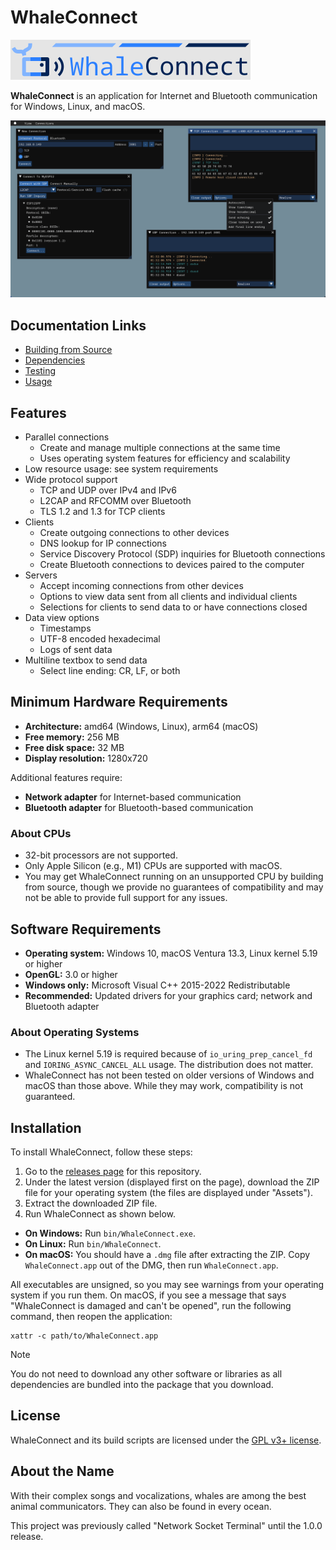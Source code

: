 # WhaleConnect

![Banner](img/banner.png)

**WhaleConnect** is an application for Internet and Bluetooth communication for Windows, Linux, and macOS.

![Screenshot](img/screenshot.png)

## Documentation Links

- [Building from Source](building.md)
- [Dependencies](dependencies.md)
- [Testing](testing.md)
- [Usage](usage.md)

## Features

- Parallel connections
  - Create and manage multiple connections at the same time
  - Uses operating system features for efficiency and scalability
- Low resource usage: see system requirements
- Wide protocol support
  - TCP and UDP over IPv4 and IPv6
  - L2CAP and RFCOMM over Bluetooth
  - TLS 1.2 and 1.3 for TCP clients
- Clients
  - Create outgoing connections to other devices
  - DNS lookup for IP connections
  - Service Discovery Protocol (SDP) inquiries for Bluetooth connections
  - Create Bluetooth connections to devices paired to the computer
- Servers
  - Accept incoming connections from other devices
  - Options to view data sent from all clients and individual clients
  - Selections for clients to send data to or have connections closed
- Data view options
  - Timestamps
  - UTF-8 encoded hexadecimal
  - Logs of sent data
- Multiline textbox to send data
  - Select line ending: CR, LF, or both

## Minimum Hardware Requirements

- **Architecture:** amd64 (Windows, Linux), arm64 (macOS)
- **Free memory:** 256 MB
- **Free disk space:** 32 MB
- **Display resolution:** 1280x720

Additional features require:

- **Network adapter** for Internet-based communication
- **Bluetooth adapter** for Bluetooth-based communication

### About CPUs

- 32-bit processors are not supported.
- Only Apple Silicon (e.g., M1) CPUs are supported with macOS.
- You may get WhaleConnect running on an unsupported CPU by building from source, though we provide no guarantees of compatibility and may not be able to provide full support for any issues.

## Software Requirements

- **Operating system:** Windows 10, macOS Ventura 13.3, Linux kernel 5.19 or higher
- **OpenGL:** 3.0 or higher
- **Windows only:** Microsoft Visual C++ 2015-2022 Redistributable
- **Recommended:** Updated drivers for your graphics card; network and Bluetooth adapter

### About Operating Systems

- The Linux kernel 5.19 is required because of `io_uring_prep_cancel_fd` and `IORING_ASYNC_CANCEL_ALL` usage. The distribution does not matter.
- WhaleConnect has not been tested on older versions of Windows and macOS than those above. While they may work, compatibility is not guaranteed.

## Installation

To install WhaleConnect, follow these steps:

1. Go to the [releases page](https://github.com/WhaleConnect/whaleconnect/releases) for this repository.
2. Under the latest version (displayed first on the page), download the ZIP file for your operating system (the files are displayed under "Assets").
3. Extract the downloaded ZIP file.
4. Run WhaleConnect as shown below.

- **On Windows:** Run `bin/WhaleConnect.exe`.
- **On Linux:** Run `bin/WhaleConnect`.
- **On macOS:** You should have a `.dmg` file after extracting the ZIP. Copy `WhaleConnect.app` out of the DMG, then run `WhaleConnect.app`.

All executables are unsigned, so you may see warnings from your operating system if you run them. On macOS, if you see a message that says "WhaleConnect is damaged and can't be opened", run the following command, then reopen the application:

```shell
xattr -c path/to/WhaleConnect.app
```

> [!NOTE]
> You do not need to download any other software or libraries as all dependencies are bundled into the package that you download.

## License

WhaleConnect and its build scripts are licensed under the [GPL v3+ license](../COPYING).

## About the Name

With their complex songs and vocalizations, whales are among the best animal communicators. They can also be found in every ocean.

This project was previously called "Network Socket Terminal" until the 1.0.0 release.
